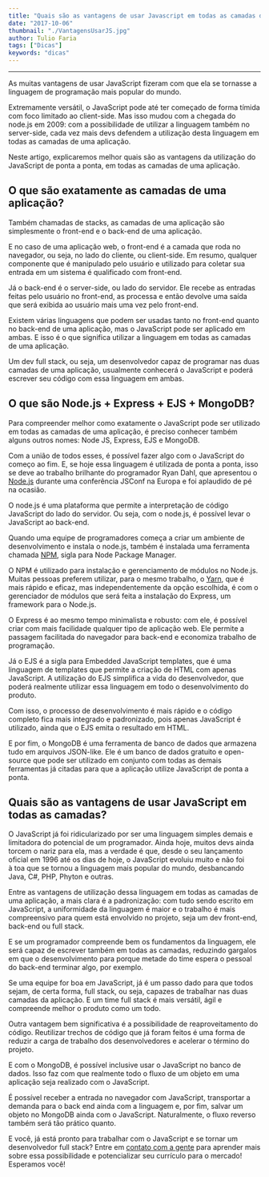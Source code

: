 ```yaml
---
title: "Quais são as vantagens de usar Javascript em todas as camadas de uma aplicação?"
date: "2017-10-06"
thumbnail: "./VantagensUsarJS.jpg"
author: Tulio Faria
tags: ["Dicas"]
keywords: "dicas"
---
```


---
As muitas vantagens de usar JavaScript fizeram com que ela se tornasse a linguagem de programação mais popular do mundo.

Extremamente versátil, o JavaScript pode até ter começado de forma tímida com foco limitado ao client-side. Mas isso mudou com a chegada do node.js em 2009: com a possibilidade de utilizar a linguagem também no server-side, cada vez mais devs defendem a utilização desta linguagem em todas as camadas de uma aplicação.

Neste artigo, explicaremos melhor quais são as vantagens da utilização do JavaScript de ponta a ponta, em todas as camadas de uma aplicação.

## O que são exatamente as camadas de uma aplicação?

Também chamadas de stacks, as camadas de uma aplicação são simplesmente o front-end e o back-end de uma aplicação.

E no caso de uma aplicação web, o front-end é a camada que roda no navegador, ou seja, no lado do cliente, ou client-side. Em resumo, qualquer componente que é manipulado pelo usuário e utilizado para coletar sua entrada em um sistema é qualificado com front-end.

Já o back-end é o server-side, ou lado do servidor. Ele recebe as entradas feitas pelo usuário no front-end, as processa e então devolve uma saída que será exibida ao usuário mais uma vez pelo front-end.

Existem várias linguagens que podem ser usadas tanto no front-end quanto no back-end de uma aplicação, mas o JavaScript pode ser aplicado em ambas. E isso é o que significa utilizar a linguagem em todas as camadas de uma aplicação.

Um dev full stack, ou seja, um desenvolvedor capaz de programar nas duas camadas de uma aplicação, usualmente conhecerá o JavaScript e poderá escrever seu código com essa linguagem em ambas.

## O que são Node.js + Express + EJS + MongoDB?

Para compreender melhor como exatamente o JavaScript pode ser utilizado em todas as camadas de uma aplicação, é preciso conhecer também alguns outros nomes: Node JS, Express, EJS e MongoDB.

Com a união de todos esses, é possível fazer algo com o JavaScript do começo ao fim. E, se hoje essa linguagem é utilizada de ponta a ponta, isso se deve ao trabalho brilhante do programador Ryan Dahl, que apresentou o [Node.js](https://www.devpleno.com/modulos/?utm_source=blog&utm_campaign=rc_blogpost) durante uma conferência JSConf na Europa e foi aplaudido de pé na ocasião.

O node.js é uma plataforma que permite a interpretação de código JavaScript do lado do servidor. Ou seja, com o node.js, é possível levar o JavaScript ao back-end.

Quando uma equipe de programadores começa a criar um ambiente de desenvolvimento e instala o node.js, também é instalada uma ferramenta chamada [NPM](https://www.devpleno.com/npm-e-modulos-de-terceiros-2/?utm_source=blog&utm_campaign=rc_blogpost), sigla para Node Package Manager.

O NPM é utilizado para instalação e gerenciamento de módulos no Node.js. Muitas pessoas preferem utilizar, para o mesmo trabalho, o [Yarn](https://www.devpleno.com/hands-on-yarn/?utm_source=blog&utm_campaign=rc_blogpost), que é mais rápido e eficaz, mas independentemente da opção escolhida, é com o gerenciador de módulos que será feita a instalação do Express, um framework para o Node.js.

O Express é ao mesmo tempo minimalista e robusto: com ele, é possível criar com mais facilidade qualquer tipo de aplicação web. Ele permite a passagem facilitada do navegador para back-end e economiza trabalho de programação.

Já o EJS é a sigla para Embedded JavaScript templates, que é uma linguagem de templates que permite a criação de HTML com apenas JavaScript. A utilização do EJS simplifica a vida do desenvolvedor, que poderá realmente utilizar essa linguagem em todo o desenvolvimento do produto.

Com isso, o processo de desenvolvimento é mais rápido e o código completo fica mais integrado e padronizado, pois apenas JavaScript é utilizado, ainda que o EJS emita o resultado em HTML.

E por fim, o MongoDB é uma ferramenta de banco de dados que armazena tudo em arquivos JSON-like. Ele é um banco de dados gratuito e open-source que pode ser utilizado em conjunto com todas as demais ferramentas já citadas para que a aplicação utilize JavaScript de ponta a ponta.

## Quais são as vantagens de usar JavaScript em todas as camadas?

O JavaScript já foi ridicularizado por ser uma linguagem simples demais e limitadora do potencial de um programador. Ainda hoje, muitos devs ainda torcem o nariz para ela, mas a verdade é que, desde o seu lançamento oficial em 1996 até os dias de hoje, o JavaScript evoluiu muito e não foi à toa que se tornou a linguagem mais popular do mundo, desbancando Java, C#, PHP, Phyton e outras.

Entre as vantagens de utilização dessa linguagem em todas as camadas de uma aplicação, a mais clara é a padronização: com tudo sendo escrito em JavaScript, a uniformidade da linguagem é maior e o trabalho é mais compreensivo para quem está envolvido no projeto, seja um dev front-end, back-end ou full stack.

E se um programador compreende bem os fundamentos da linguagem, ele será capaz de escrever também em todas as camadas, reduzindo gargalos em que o desenvolvimento para porque metade do time espera o pessoal do back-end terminar algo, por exemplo.

Se uma equipe for boa em JavaScript, já é um passo dado para que todos sejam, de certa forma, full stack, ou seja, capazes de trabalhar nas duas camadas da aplicação. E um time full stack é mais versátil, ágil e compreende melhor o produto como um todo.

Outra vantagem bem significativa é a possibilidade de reaproveitamento do código. Reutilizar trechos de código que já foram feitos é uma forma de reduzir a carga de trabalho dos desenvolvedores e acelerar o término do projeto.

E com o MongoDB, é possível inclusive usar o JavaScript no banco de dados. Isso faz com que realmente todo o fluxo de um objeto em uma aplicação seja realizado com o JavaScript.

É possível receber a entrada no navegador com JavaScript, transportar a demanda para o back end ainda com a linguagem e, por fim, salvar um objeto no MongoDB ainda com o JavaScript. Naturalmente, o fluxo reverso também será tão prático quanto.

E você, já está pronto para trabalhar com o JavaScript e se tornar um desenvolvedor full stack? Entre em [contato com a gente](https://www.devpleno.com/contato/?utm_source=blog&utm_campaign=rc_blogpost) para aprender mais sobre essa possibilidade e potencializar seu currículo para o mercado! Esperamos você!